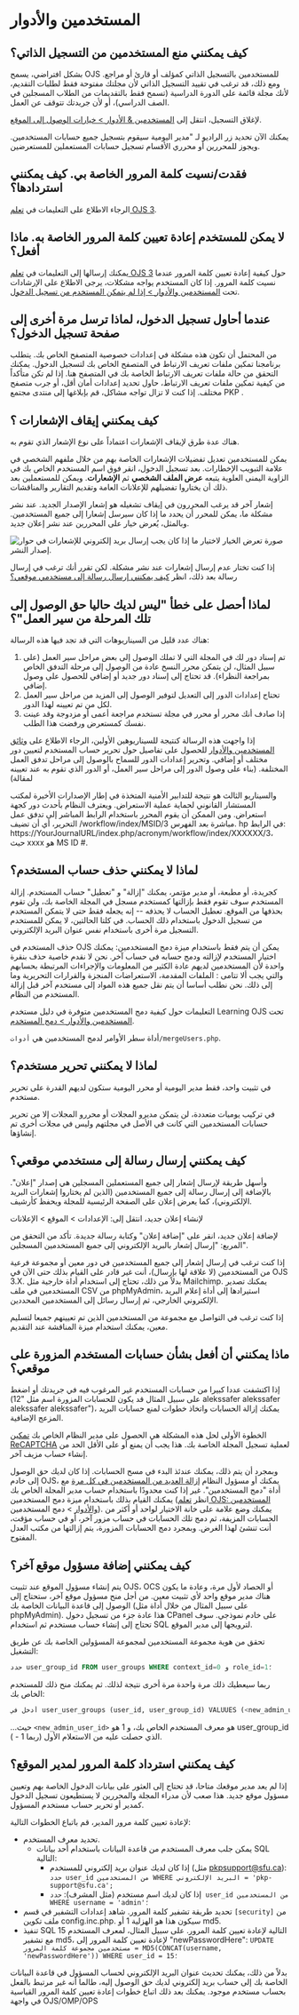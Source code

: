 # المستخدمين والأدوار

## كيف يمكنني منع المستخدمين من التسجيل الذاتي؟

بشكل افتراضي، يسمح OJS للمستخدمين بالتسجيل الذاتي كمؤلف أو قارئ أو مراجع. ومع ذلك، قد ترغب في تقييد التسجيل الذاتي لأن مجلتك مفتوحة فقط لطلبات التقديم، لأنك مجلة قائمة على الدورة الدراسية (تسمح فقط بالتقديمات من الطلاب المسجلين في الصف الدراسي)، أو لأن جريدتك تتوقف عن العمل.

لإغلاق التسجيل، انتقل إلى [المستخدمين & الأدوار > خيارات الوصول إلى الموقع](https://docs.pkp.sfu.ca/learning-ojs/en/users-and-roles#site-access-options).

يمكنك الآن تحديد زر الراديو لـ "مدير اليومية سيقوم بتسجيل جميع حسابات المستخدمين. ويجوز للمحررين أو محرري الأقسام تسجيل حسابات المستعملين للمستعرضين.

## فقدت/نسيت كلمة المرور الخاصة بي. كيف يمكنني استردادها؟

الرجاء الاطلاع على التعليمات في [تعلم OJS 3](https://docs.pkp.sfu.ca/learning-ojs/en/users-and-roles#if-you-forgot-your-password).

## لا يمكن للمستخدم إعادة تعيين كلمة المرور الخاصة به. ماذا أفعل؟

يمكنك إرسالها إلى التعليمات في [تعلم OJS 3](https://docs.pkp.sfu.ca/learning-ojs/en/users-and-roles#if-you-forgot-your-password) حول كيفية إعادة تعيين كلمة المرور عندما نسيت كلمة المرور. إذا كان المستخدم يواجه مشكلات، يرجى الاطلاع على الإرشادات تحت [المستخدمين والأدوار > إذا لم يتمكن المستخدم من تسجيل الدخول](https://docs.pkp.sfu.ca/learning-ojs/en/users-and-roles#if-a-user-cant-log-in).

## عندما أحاول تسجيل الدخول، لماذا ترسل مرة أخرى إلى صفحة تسجيل الدخول؟

من المحتمل أن تكون هذه مشكلة في إعدادات خصوصية المتصفح الخاص بك. يتطلب برنامجنا تمكين ملفات تعريف الارتباط في المتصفح الخاص بك لتسجيل الدخول. يمكنك التحقق من حالة ملفات تعريف الارتباط الخاصة بك في المتصفح هنا. إذا لم تكن متأكداً من كيفية تمكين ملفات تعريف الارتباط، حاول تحديد إعدادات أمان أقل، أو جرب متصفح مختلف. إذا كنت لا تزال تواجه مشاكل، قم بإبلاغها إلى منتدى مجتمع PKP [](https://forum.pkp.sfu.ca/).

## كيف يمكنني إيقاف الإشعارات ؟

هناك عدة طرق لإيقاف الإشعارات اعتماداً على نوع الإشعار الذي تقوم به.

يمكن للمستخدمين تعديل تفضيلات الإشعارات الخاصة بهم من خلال ملفهم الشخصي في علامة التبويب الإخطارات. بعد تسجيل الدخول، انقر فوق اسم المستخدم الخاص بك في الزاوية اليمنى العلوية يتبعه **عرض الملف الشخصي** ثم **الإشعارات**. ويمكن للمستعملين بعد ذلك أن يختاروا تفضيلهم للإعلانات العامة وتقديم التقارير والمناقشات.

إشعار آخر قد يرغب المحررون في إيقاف تشغيله هو إشعار الإصدار الجديد. عند نشر مشكلة ما، يمكن للمحرر أن يحدد ما إذا كان سيرسل إشعارا إلى جميع المستخدمين. وبالمثل، يُعرض خيار على المحررين عند نشر إعلان جديد.

![صورة تعرض الخيار لاختيار ما إذا كان يجب إرسال بريد إلكتروني للإشعارات في حوار إصدار النشر.](./assets/publish-issue.png)

إذا كنت تختار عدم إرسال إشعارات عند نشر مشكلة. لكن تقرر أنك ترغب في إرسال رسالة بعد ذلك، انظر [كيف يمكنني إرسال رسالة إلى مستخدمي موقعي؟](#how-do-i-send-a-message-to-my-sites-users)

## لماذا أحصل على خطأ "ليس لديك حاليا حق الوصول إلى تلك المرحلة من سير العمل"؟

هناك عدد قليل من السيناريوهات التي قد تجد فيها هذه الرسالة:

1. تم إسناد دور لك في المجلة التي لا تملك الوصول إلى بعض مراحل سير العمل (على سبيل المثال، لن يتمكن محرر النسخ عادة من الوصول إلى مرحلة التدفق الخاص بمراجعة النظراء). قد تحتاج إلى إسناد دور جديد أو إضافي للحصول على وصول إضافي.
2. تحتاج إعدادات الدور إلى التعديل لتوفير الوصول إلى المزيد من مراحل سير العمل لكل من تم تعيينه لهذا الدور.
3. إذا صادف أنك محرر أو محرر في مجلة تستخدم مراجعة أعمى أو مزدوجة وقد عينت نفسك كمستعرض ورفضت هذا الطلب.

إذا واجهت هذه الرسالة كنتيجة للسيناريوهين الأولين، الرجاء الاطلاع على [وثائق المستخدمين والأدوار](https://docs.pkp.sfu.ca/learning-ojs/en/users-and-roles#if-a-user-cant-log-in) للحصول على تفاصيل حول تحرير حساب المستخدم لتعيين دور مختلف أو إضافي. وتحرير إعدادات الدور للسماح بالوصول إلى مراحل تدفق العمل المختلفة. (بناء على وصول الدور إلى مراحل سير العمل، أو الدور الذي تقوم به عند تعيينه لمقالة)

والسيناريو الثالث هو نتيجة للتدابير الأمنية المتخذة في إطار الإصدارات الأخيرة لمكتب المستشار القانوني لحماية عملية الاستعراض. ويعترف النظام بأحدث دور كجهة استعراض. ومن الممكن أن يقوم المحرر باستخدام الرابط المباشر إلى تدفق عمل التحرير، أي أن تضيف /workflow/index/MSID/3 مباشرة بعد الفهرس. hp في الرابط: https://YourJournalURL/index.php/acronym/workflow/index/XXXXXX/3، حيث xxxx هو MS ID #.

## لماذا لا يمكنني حذف حساب المستخدم؟

كجريدة، أو مطبعة، أو مدير مؤتمر، يمكنك "إزالة" و "تعطيل" حساب المستخدم. إزالة المستخدم سوف تقوم فقط بإزالتها كمستخدم مسجل في المجلة الخاصة بك، ولن تقوم بحذفها من الموقع. تعطيل الحساب لا يحذفه -- إنه يجعله فقط حتى لا يتمكن المستخدم من تسجيل الدخول باستخدام ذلك الحساب. في كلتا الحالتين، لا يمكن للمستخدم التسجيل مرة أخرى باستخدام نفس عنوان البريد الإلكتروني.

حذف المستخدم في OJS يمكن أن يتم فقط باستخدام ميزة دمج المستخدمين: يمكنك اختيار المستخدم لإزالته ودمج حسابه في حساب آخر. نحن لا نقدم خاصية حذف بنقرة واحدة لأن المستخدمين لديهم عادة الكثير من المعلومات والإجراءات المرتبطة بحسابهم والتي يجب ألا تتامى : الملفات المقدمة، الاستعراضات المنجزة والقرارات التحريرية وما إلى ذلك. نحن نطلب أساسا أن يتم نقل جميع هذه المواد إلى مستخدم آخر قبل إزالة المستخدم من النظام.

التعليمات حول كيفية دمج المستخدمين متوفرة في دليل مستخدم Learning OJS تحت [المستخدمين والأدوار > دمج المستخدم](https://docs.pkp.sfu.ca/learning-ojs/en/users-and-roles).

أداة سطر الأوامر لدمج المستخدمين هي `أدوات/mergeUsers.php`.

## لماذا لا يمكنني تحرير مستخدم؟

في تثبيت واحد، فقط مدير اليومية أو محرر اليومية ستكون لديهم القدرة على تحرير مستخدم.

في تركيب يوميات متعددة، لن يتمكن مديرو المجلات أو محررو المجلات إلا من تحرير حسابات المستخدمين التي كانت في الأصل في مجلتهم وليس في مجلات أخرى تم إنشاؤها.

## كيف يمكنني إرسال رسالة إلى مستخدمي موقعي؟

وأسهل طريقة لإرسال إشعار إلى جميع المستعملين المسجلين هي إصدار "إعلان". بالإضافة إلى إرسال رسالة إلى جميع المستخدمين (الذين لم يختاروا إشعارات البريد الإلكتروني)، كما يعرض إعلان على الصفحة الرئيسية للمجلة ويحفظ كأرشيف.

لإنشاء إعلان جديد، انتقل إلى: الإعدادات > الموقع > الإعلانات

لإضافة إعلان جديد، انقر على "إضافة إعلان" وكتابة رسالة جديدة. تأكد من التحقق من المربع: "إرسال إشعار بالبريد الإلكتروني إلى جميع المستخدمين المسجلين".

إذا كنت ترغب في إرسال إشعار إلى جميع المستخدمين في دور معين أو مجموعة فرعية من المستخدمين (لا علاقة لها بإرسال)، أنت غير قادر على القيام بذلك حتى الآن في OJS 3.X. بدلاً من ذلك، تحتاج إلى استخدام أداة خارجية مثل Mailchimp. يمكنك تصدير المستخدمين في ملف CSV من phpMyAdmin، استيرادها إلى أداة إعلام البريد الإلكتروني الخارجي، ثم إرسال رسائل إلى المستخدمين المحددين.

إذا كنت ترغب في التواصل مع مجموعة من المستخدمين الذين تم تعيينهم جميعا لتسليم معين، يمكنك استخدام ميزة المناقشة عند التقديم.

## ماذا يمكنني أن أفعل بشأن حسابات المستخدم المزورة على موقعي؟

إذا اكتشفت عددا كبيرا من حسابات المستخدم غير المرغوب فيه في جريدتك أو اضغط (على سبيل المثال قد يكون للحسابات المزورة اسم مثل "12 alekssafer alekssafer alekssafer alekssafer")، يمكنك إزالة الحسابات واتخاذ خطوات لمنع حسابات البريد المزعج الإضافية.

الخطوة الأولى لحل هذه المشكلة هي الحصول على مدير النظام الخاص بك [تمكين ReCAPTCHA](https://docs.pkp.sfu.ca/admin-guide/en/securing-your-system#managing-spam) لعملية تسجيل المجلة الخاصة بك. هذا يجب أن يمنع أو على الأقل الحد من إنشاء حساب مزيف آخر.

وبمجرد أن يتم ذلك، يمكنك عندئذ البدء في مسح الحسابات. إذا كان لديك حق الوصول إلى خادم OJS، يمكنك أو مسؤول النظام [إزالة العديد من المستخدمين في كل مرة](https://docs.pkp.sfu.ca/admin-guide/en/securing-your-system#cleaning-lots-of-users) مع أداة "دمج المستخدمين". غير إذا كنت محدودًا باستخدام حساب مدير المجلة الخاص بك يمكنك القيام بذلك باستخدام ميزة دمج المستخدمين (انظر [تعلم OJS: المستخدمين والأدوار](https://docs.pkp.sfu.ca/learning-ojs/en/users-and-roles) > دمج المستخدمين). يمكنك وضع علامة على خانة الاختيار لواحد أو أكثر من الحسابات المزيفة، ثم دمج تلك الحسابات في حساب مزور آخر، أو في حساب مؤقت، أنت تنشئ لهذا الغرض. وبمجرد دمج الحسابات المزورة، يتم إزالتها من مكتب العدل المفتوح.

## كيف يمكنني إضافة مسؤول موقع آخر؟

يتم إنشاء مسؤول الموقع عند تثبيت OJS، OCS أو الحصاد لأول مرة، وعادة ما يكون هناك مدير موقع واحد لأي تثبيت معين. من أجل منح مسؤول موقع آخر، ستحتاج إلى الوصول إلى قاعدة البيانات الخاصة بك (على سبيل المثال من خلال أداة مثل phpMyAdmin). هذا عادة جزء من تسجيل دخول CPanel على خادم نموذجي. سوف تحتاج إلى إنشاء حساب مستخدم ثم استخدام SQL لترويجها إلى مدير الموقع.

تحقق من هوية مجموعة المستخدمين لمجموعة المسؤولين الخاصة بك عن طريق التشغيل:

```sql
حدد user_group_id FROM user_groups WHERE context_id=0 و role_id=1؛
```

ربما سيعطيك ذلك مرة واحدة مرة أخرى نتيجة لذلك. ثم يمكنك منح ذلك للمستخدم الخاص بك:

```sql
أدخل في user_user_groups (user_id, user_group_id) VALUUES (<new_admin_user_id>، 1)؛
```

…حيث `<new_admin_user_id>` هو معرف المستخدم الخاص بك، و 1 هو user_group_id الذي حصلت عليه من الاستعلام الأول (ربما 1 - ).

## كيف يمكنني استرداد كلمة المرور لمدير الموقع؟

إذا لم يعد مدير موقعك متاحا، قد تحتاج إلى العثور على بيانات الدخول الخاصة بهم وتعيين مسؤول موقع جديد. هذا صعب لأن مدراء المجلة والمحررين لا يستطيعون تسجيل الدخول كمدير أو تحرير حساب مستخدم المسؤول.

لإعادة تعيين كلمة مرور المدير، قم باتباع الخطوات التالية:

* تحديد معرف المستخدم.
  * يمكن جلب معرف المستخدم من قاعدة البيانات باستخدام أحد بيانات SQL التالية:
    * إذا كان لديك عنوان بريد إلكتروني للمستخدم (مثل pkpsupport@sfu.ca): `حدد user_id من المستخدمين WHERE البريد الإلكتروني = 'pkp-support@sfu.ca';`
    * إذا كان لديك اسم مستخدم (مثل المشرف): `حدد user_id من المستخدمين WHERE username = 'admin'؛`
* تحديد طريقة تشفير كلمة المرور. شاهد إعدادات التشفير في قسم `[security]` من ملف تكوين config.inc.php. سيكون هذا هو الهزلية 1 أو md5.
* تنفيذ SQL التالية لإعادة تعيين كلمة المرور. على سبيل المثال، لمعرف المستخدم 15 مع تشفير md5، لإعادة تعيين كلمة المرور إلى "newPasswordHere": `UPDATE مستخدمين مجموعة كلمة المرور = MD5(CONCAT(username, 'newPasswordHere')) WHERE user_id = 15؛`

بدلاً من ذلك، يمكنك تحديث عنوان البريد الإلكتروني لحساب المسؤول في قاعدة البيانات الخاصة بك إلى حساب بريد إلكتروني لديك حق الوصول إليه، طالما أنه غير مرتبط بالفعل بحساب مستخدم موجود. يمكنك بعد ذلك اتباع خطوات إعادة تعيين كلمة المرور القياسية في واجهة OJS/OMP/OPS
